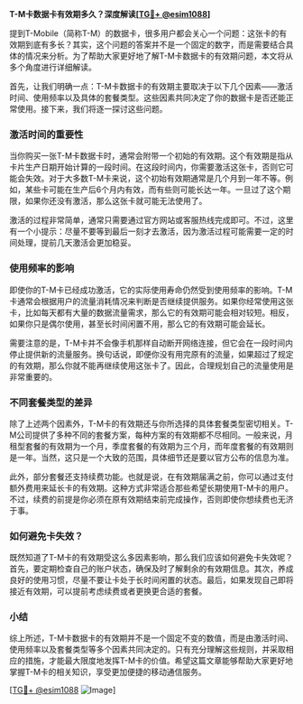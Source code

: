 **T-M卡数据卡有效期多久？深度解读[[TG💪+ @esim1088](https://t.me/s/esim1088)]**

提到T-Mobile（简称T-M）的数据卡，很多用户都会关心一个问题：这张卡的有效期到底有多长？其实，这个问题的答案并不是一个固定的数字，而是需要结合具体的情况来分析。为了帮助大家更好地了解T-M卡数据卡的有效期问题，本文将从多个角度进行详细解读。

首先，让我们明确一点：T-M卡数据卡的有效期主要取决于以下几个因素——激活时间、使用频率以及具体的套餐类型。这些因素共同决定了你的数据卡是否还能正常使用。接下来，我们将逐一探讨这些问题。

### 激活时间的重要性

当你购买一张T-M卡数据卡时，通常会附带一个初始的有效期。这个有效期是指从卡片生产日期开始计算的一段时间。在这段时间内，你需要激活这张卡，否则它可能会失效。对于大多数T-M卡来说，这个初始有效期通常是几个月到一年不等。例如，某些卡可能在生产后6个月内有效，而有些则可能长达一年。一旦过了这个期限，如果你还没有激活，那么这张卡就可能无法使用了。

激活的过程非常简单，通常只需要通过官方网站或客服热线完成即可。不过，这里有一个小提示：尽量不要等到最后一刻才去激活，因为激活过程可能需要一定的时间处理，提前几天激活会更加稳妥。

### 使用频率的影响

即使你的T-M卡已经成功激活，它的实际使用寿命仍然受到使用频率的影响。T-M卡通常会根据用户的流量消耗情况来判断是否继续提供服务。如果你经常使用这张卡，比如每天都有大量的数据流量需求，那么它的有效期可能会相对较短。相反，如果你只是偶尔使用，甚至长时间闲置不用，那么它的有效期可能会延长。

需要注意的是，T-M卡并不会像手机那样自动断开网络连接，但它会在一段时间内停止提供新的流量服务。换句话说，即便你没有用完原有的流量，如果超过了规定的有效期，那么你就不能再继续使用这张卡了。因此，合理规划自己的流量使用是非常重要的。

### 不同套餐类型的差异

除了上述两个因素外，T-M卡的有效期还与你所选择的具体套餐类型密切相关。T-M公司提供了多种不同的套餐方案，每种方案的有效期都不尽相同。一般来说，月租型套餐的有效期为一个月，季度套餐的有效期为三个月，而年度套餐的有效期则是一年。当然，这只是一个大致的范围，具体细节还是要以官方公布的信息为准。

此外，部分套餐还支持续费功能。也就是说，在有效期届满之前，你可以通过支付额外费用来延长卡的有效期。这种方式非常适合那些希望长期使用T-M卡的用户。不过，续费的前提是你必须在原有效期结束前完成操作，否则即使你想续费也无济于事。

### 如何避免卡失效？

既然知道了T-M卡的有效期受这么多因素影响，那么我们应该如何避免卡失效呢？首先，要定期检查自己的账户状态，确保及时了解剩余的有效期信息。其次，养成良好的使用习惯，尽量不要让卡处于长时间闲置的状态。最后，如果发现自己即将接近有效期，可以提前考虑续费或者更换更合适的套餐。

### 小结

综上所述，T-M卡数据卡的有效期并不是一个固定不变的数值，而是由激活时间、使用频率以及套餐类型等多个因素共同决定的。只有充分理解这些规则，并采取相应的措施，才能最大限度地发挥T-M卡的价值。希望这篇文章能够帮助大家更好地掌握T-M卡的相关知识，享受更加便捷的移动通信服务。

[[TG💪+ @esim1088](https://t.me/s/esim1088) ![Image](https://i.postimg.cc/4NQfJmqS/Snipaste-2025-05-13-00-14-12.png)]